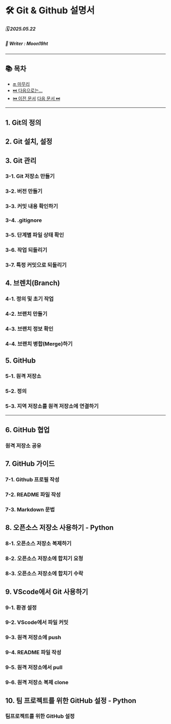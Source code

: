 # 🛠️ Git & Github 설명서

##### 🗓️ 2025.05.22
##### 📝 Writer : Moon19ht

---

## 📚 목차


- [🔚 마무리](#-마무리)
- [⏭️ 다음으로는...](#️-다음으로는)
- [⏮️ 이전 문서](./0521%20SQL정리.md) [다음 문서 ⏭️](./0523%20Git.Github정리.md)

---

## 1. Git의 정의

## 2. Git 설치, 설정

## 3. Git 관리
### 3-1. Git 저장소 만들기
### 3-2. 버전 만들기
### 3-3. 커밋 내용 확인하기
### 3-4. .gitignore
### 3-5. 단계별 파일 상태 확인
### 3-6. 작업 되돌리기
### 3-7. 특정 커밋으로 되돌리기

## 4. 브렌치(Branch)
### 4-1. 정의 및 초기 작업
### 4-2. 브랜치 만들기
### 4-3. 브랜치 정보 확인
### 4-4. 브랜치 병합(Merge)하기

## 5. GitHub
### 5-1. 원격 저장소
### 5-2. 정의
### 5-3. 지역 저장소를 원격 저장소에 연결하기

---

## 6. GitHub 협업
### 원격 저장소 공유

## 7. GitHub 가이드
### 7-1. Github 프로필 작성
### 7-2. README 파일 작성
### 7-3. Markdown 문법

## 8. 오픈소스 저장소 사용하기 - Python
### 8-1. 오픈소스 저장소 복제하기
### 8-2. 오픈소스 저장소에 합치기 요청
### 8-3. 오픈소스 저장소에 합치기 수락

## 9. VScode에서 Git 사용하기
### 9-1. 환경 설정
### 9-2. VScode에서 파일 커밋
### 9-3. 원격 저장소에 push
### 9-4. README 파일 작성
### 9-5. 원격 저장소에서 pull
### 9-6. 원격 저장소 복제 clone

## 10. 팀 프로젝트를 위한 GitHub 설정 - Python
### 팀프로젝트를 위한 GitHub 설정
